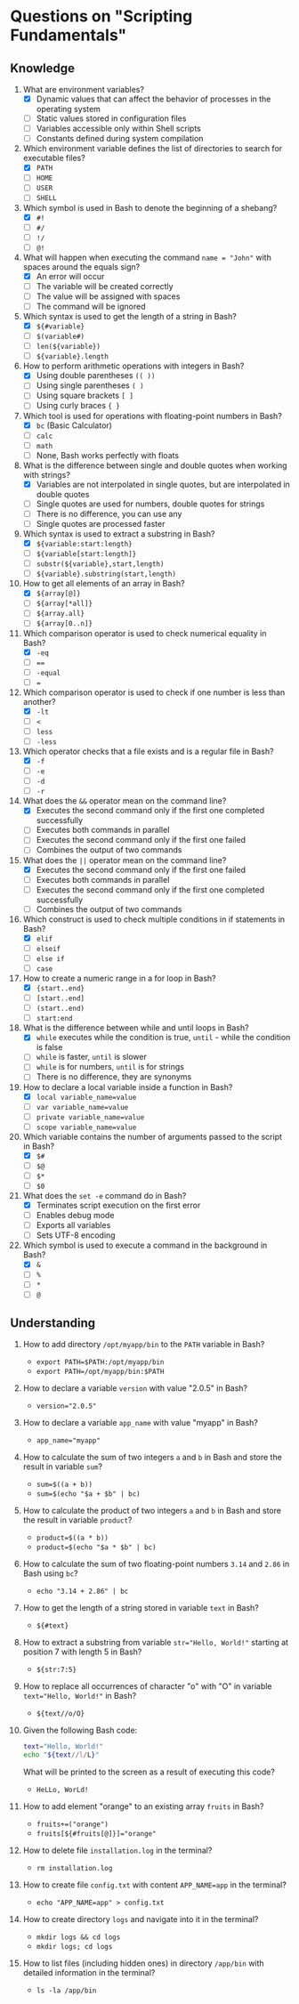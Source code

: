 # Questions on "Scripting Fundamentals"

## Knowledge

1. What are environment variables?
   - [x] Dynamic values that can affect the behavior of processes in the operating system
   - [ ] Static values stored in configuration files
   - [ ] Variables accessible only within Shell scripts
   - [ ] Constants defined during system compilation
2. Which environment variable defines the list of directories to search for executable files?
   - [x] `PATH`
   - [ ] `HOME`
   - [ ] `USER`
   - [ ] `SHELL`
3. Which symbol is used in Bash to denote the beginning of a shebang?
   - [x] `#!`
   - [ ] `#/`
   - [ ] `!/`
   - [ ] `@!`
4. What will happen when executing the command `name = "John"` with spaces around the equals sign?
   - [x] An error will occur
   - [ ] The variable will be created correctly
   - [ ] The value will be assigned with spaces
   - [ ] The command will be ignored
5. Which syntax is used to get the length of a string in Bash?
   - [x] `${#variable}`
   - [ ] `$(variable#)`
   - [ ] `len(${variable})`
   - [ ] `${variable}.length`
6. How to perform arithmetic operations with integers in Bash?
   - [x] Using double parentheses `(( ))`
   - [ ] Using single parentheses `( )`
   - [ ] Using square brackets `[ ]`
   - [ ] Using curly braces `{ }`
7. Which tool is used for operations with floating-point numbers in Bash?
   - [x] `bc` (Basic Calculator)
   - [ ] `calc`
   - [ ] `math`
   - [ ] None, Bash works perfectly with floats
8. What is the difference between single and double quotes when working with strings?
   - [x] Variables are not interpolated in single quotes, but are interpolated in double quotes
   - [ ] Single quotes are used for numbers, double quotes for strings
   - [ ] There is no difference, you can use any
   - [ ] Single quotes are processed faster
9. Which syntax is used to extract a substring in Bash?
   - [x] `${variable:start:length}`
   - [ ] `${variable[start:length]}`
   - [ ] `substr(${variable},start,length)`
   - [ ] `${variable}.substring(start,length)`
10. How to get all elements of an array in Bash?
    - [x] `${array[@]}`
    - [ ] `${array[*all]}`
    - [ ] `${array.all}`
    - [ ] `${array[0..n]}`
11. Which comparison operator is used to check numerical equality in Bash?
    - [x] `-eq`
    - [ ] `==`
    - [ ] `-equal`
    - [ ] `=`
12. Which comparison operator is used to check if one number is less than another?
    - [x] `-lt`
    - [ ] `<`
    - [ ] `less`
    - [ ] `-less`
13. Which operator checks that a file exists and is a regular file in Bash?
    - [x] `-f`
    - [ ] `-e`
    - [ ] `-d`
    - [ ] `-r`
14. What does the `&&` operator mean on the command line?
    - [x] Executes the second command only if the first one completed successfully
    - [ ] Executes both commands in parallel
    - [ ] Executes the second command only if the first one failed
    - [ ] Combines the output of two commands
15. What does the `||` operator mean on the command line?
    - [x] Executes the second command only if the first one failed
    - [ ] Executes both commands in parallel
    - [ ] Executes the second command only if the first one completed successfully
    - [ ] Combines the output of two commands
16. Which construct is used to check multiple conditions in if statements in Bash?
    - [x] `elif`
    - [ ] `elseif`
    - [ ] `else if`
    - [ ] `case`
17. How to create a numeric range in a for loop in Bash?
    - [x] `{start..end}`
    - [ ] `[start..end]`
    - [ ] `(start..end)`
    - [ ] `start:end`
18. What is the difference between while and until loops in Bash?
    - [x] `while` executes while the condition is true, `until` - while the condition is false
    - [ ] `while` is faster, `until` is slower
    - [ ] `while` is for numbers, `until` is for strings
    - [ ] There is no difference, they are synonyms
19. How to declare a local variable inside a function in Bash?
    - [x] `local variable_name=value`
    - [ ] `var variable_name=value`
    - [ ] `private variable_name=value`
    - [ ] `scope variable_name=value`
20. Which variable contains the number of arguments passed to the script in Bash?
    - [x] `$#`
    - [ ] `$@`
    - [ ] `$*`
    - [ ] `$0`
21. What does the `set -e` command do in Bash?
    - [x] Terminates script execution on the first error
    - [ ] Enables debug mode
    - [ ] Exports all variables
    - [ ] Sets UTF-8 encoding
22. Which symbol is used to execute a command in the background in Bash?
    - [x] `&`
    - [ ] `%`
    - [ ] `*`
    - [ ] `@`

## Understanding

1. How to add directory `/opt/myapp/bin` to the `PATH` variable in Bash?
   - `export PATH=$PATH:/opt/myapp/bin`
   - `export PATH=/opt/myapp/bin:$PATH`
2. How to declare a variable `version` with value "2.0.5" in Bash?
   - `version="2.0.5"`
3. How to declare a variable `app_name` with value "myapp" in Bash?
   - `app_name="myapp"`
4. How to calculate the sum of two integers `a` and `b` in Bash and store the result in variable `sum`?
   - `sum=$((a + b))`
   - `sum=$(echo "$a + $b" | bc)`
5. How to calculate the product of two integers `a` and `b` in Bash and store the result in variable `product`?
   - `product=$((a * b))`
   - `product=$(echo "$a * $b" | bc)`
6. How to calculate the sum of two floating-point numbers `3.14` and `2.86` in Bash using `bc`?
   - `echo "3.14 + 2.86" | bc`
7. How to get the length of a string stored in variable `text` in Bash?
   - `${#text}`
8. How to extract a substring from variable `str="Hello, World!"` starting at position 7 with length 5 in Bash?
   - `${str:7:5}`
9. How to replace all occurrences of character "o" with "O" in variable `text="Hello, World!"` in Bash?
   - `${text//o/O}`
10. Given the following Bash code:

    ```bash
    text="Hello, World!"
    echo "${text//l/L}"
    ```

    What will be printed to the screen as a result of executing this code?
    - `HeLLo, WorLd!`
11. How to add element "orange" to an existing array `fruits` in Bash?
    - `fruits+=("orange")`
    - `fruits[${#fruits[@]}]="orange"`
12. How to delete file `installation.log` in the terminal?
    - `rm installation.log`
13. How to create file `config.txt` with content `APP_NAME=app` in the terminal?
    - `echo "APP_NAME=app" > config.txt`
14. How to create directory `logs` and navigate into it in the terminal?
    - `mkdir logs && cd logs`
    - `mkdir logs; cd logs`
15. How to list files (including hidden ones) in directory `/app/bin` with detailed information in the terminal?
    - `ls -la /app/bin`
